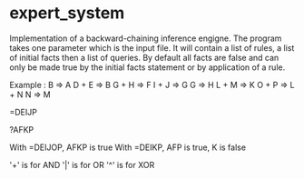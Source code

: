 # expert_system

Implementation of a backward-chaining inference engigne.
The program takes one parameter which is the input file.
It will contain a list of rules, a list of initial facts then a list of queries.
By default all facts are false and can only be made true by the initial facts statement or 
by application of a rule.

Example :
 B => A
 D + E => B
 G + H => F
 I + J => G
 G => H
 L + M => K
 O + P => L + N
 N => M

=DEIJP

?AFKP

With =DEIJOP, AFKP is true
With =DEIKP, AFP is true, K is false

'+' is for AND
'|' is for OR
'^' is for XOR
